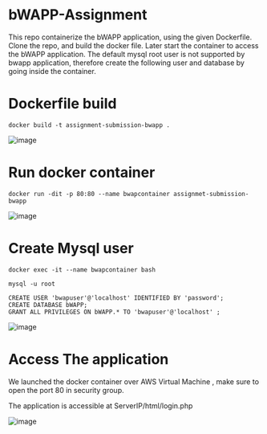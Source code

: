 # bWAPP-Assignment

This repo containerize the bWAPP application, using the given Dockerfile. Clone the repo, and build the docker file. Later start the container to access the bWAPP application. 
The default mysql root user is not supported by bwapp application, therefore create the following user and database by going inside the container.

# Dockerfile build 
```
docker build -t assignment-submission-bwapp .

```
![image](https://github.com/namanupmanyu/bWAPP-Assignment/assets/119944194/512b93bb-637f-4996-9abb-b6a48cd6f23b)

# Run docker container 

```
docker run -dit -p 80:80 --name bwapcontainer assignmet-submission-bwapp

```
![image](https://github.com/namanupmanyu/bWAPP-Assignment/assets/119944194/e75274dc-a0b6-4f14-a9e9-2882c7bd94bd)


# Create Mysql user

```
docker exec -it --name bwapcontainer bash

mysql -u root

CREATE USER 'bwapuser'@'localhost' IDENTIFIED BY 'password';
CREATE DATABASE bWAPP;
GRANT ALL PRIVILEGES ON bWAPP.* TO 'bwapuser'@'localhost' ;

```
![image](https://github.com/namanupmanyu/bWAPP-Assignment/assets/119944194/0b16f9d9-0b9d-4d85-a980-ac3d4ad46b2f)


# Access The application 

We launched the docker container over AWS Virtual Machine , make sure to open the port 80 in security group.

The application is accessible at ServerIP/html/login.php

![image](https://github.com/namanupmanyu/bWAPP-Assignment/assets/119944194/3e7c498b-1f67-4881-90b0-9194bdd1c33c)


